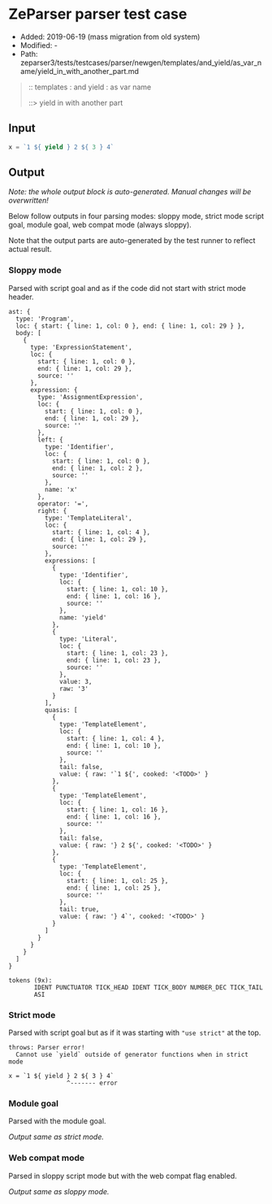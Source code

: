 # ZeParser parser test case

- Added: 2019-06-19 (mass migration from old system)
- Modified: -
- Path: zeparser3/tests/testcases/parser/newgen/templates/and_yield/as_var_name/yield_in_with_another_part.md

> :: templates : and yield : as var name
>
> ::> yield in with another part

## Input

`````js
x = `1 ${ yield } 2 ${ 3 } 4`
`````

## Output

_Note: the whole output block is auto-generated. Manual changes will be overwritten!_

Below follow outputs in four parsing modes: sloppy mode, strict mode script goal, module goal, web compat mode (always sloppy).

Note that the output parts are auto-generated by the test runner to reflect actual result.

### Sloppy mode

Parsed with script goal and as if the code did not start with strict mode header.

`````
ast: {
  type: 'Program',
  loc: { start: { line: 1, col: 0 }, end: { line: 1, col: 29 } },
  body: [
    {
      type: 'ExpressionStatement',
      loc: {
        start: { line: 1, col: 0 },
        end: { line: 1, col: 29 },
        source: ''
      },
      expression: {
        type: 'AssignmentExpression',
        loc: {
          start: { line: 1, col: 0 },
          end: { line: 1, col: 29 },
          source: ''
        },
        left: {
          type: 'Identifier',
          loc: {
            start: { line: 1, col: 0 },
            end: { line: 1, col: 2 },
            source: ''
          },
          name: 'x'
        },
        operator: '=',
        right: {
          type: 'TemplateLiteral',
          loc: {
            start: { line: 1, col: 4 },
            end: { line: 1, col: 29 },
            source: ''
          },
          expressions: [
            {
              type: 'Identifier',
              loc: {
                start: { line: 1, col: 10 },
                end: { line: 1, col: 16 },
                source: ''
              },
              name: 'yield'
            },
            {
              type: 'Literal',
              loc: {
                start: { line: 1, col: 23 },
                end: { line: 1, col: 23 },
                source: ''
              },
              value: 3,
              raw: '3'
            }
          ],
          quasis: [
            {
              type: 'TemplateElement',
              loc: {
                start: { line: 1, col: 4 },
                end: { line: 1, col: 10 },
                source: ''
              },
              tail: false,
              value: { raw: '`1 ${', cooked: '<TODO>' }
            },
            {
              type: 'TemplateElement',
              loc: {
                start: { line: 1, col: 16 },
                end: { line: 1, col: 16 },
                source: ''
              },
              tail: false,
              value: { raw: '} 2 ${', cooked: '<TODO>' }
            },
            {
              type: 'TemplateElement',
              loc: {
                start: { line: 1, col: 25 },
                end: { line: 1, col: 25 },
                source: ''
              },
              tail: true,
              value: { raw: '} 4`', cooked: '<TODO>' }
            }
          ]
        }
      }
    }
  ]
}

tokens (9x):
       IDENT PUNCTUATOR TICK_HEAD IDENT TICK_BODY NUMBER_DEC TICK_TAIL
       ASI
`````

### Strict mode

Parsed with script goal but as if it was starting with `"use strict"` at the top.

`````
throws: Parser error!
  Cannot use `yield` outside of generator functions when in strict mode

x = `1 ${ yield } 2 ${ 3 } 4`
                ^------- error
`````


### Module goal

Parsed with the module goal.

_Output same as strict mode._

### Web compat mode

Parsed in sloppy script mode but with the web compat flag enabled.

_Output same as sloppy mode._
